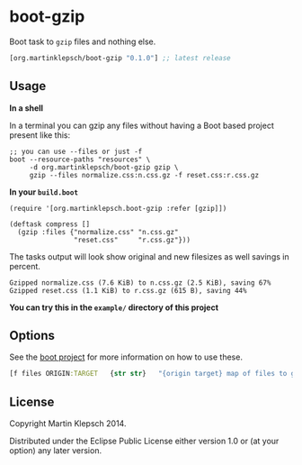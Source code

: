 # boot-gzip

Boot task to `gzip` files and nothing else.

[](dependency)
```clojure
[org.martinklepsch/boot-gzip "0.1.0"] ;; latest release
```
[](/dependency)

## Usage

**In a shell**

In a terminal you can gzip any files without having a Boot based project present like this:

```
;; you can use --files or just -f
boot --resource-paths "resources" \
     -d org.martinklepsch/boot-gzip gzip \
     gzip --files normalize.css:n.css.gz -f reset.css:r.css.gz
```

**In your `build.boot`**

```
(require '[org.martinklepsch.boot-gzip :refer [gzip]])

(deftask compress []
  (gzip :files {"normalize.css" "n.css.gz"
                "reset.css"     "r.css.gz"}))
```

The tasks output will look show original and new filesizes as well savings in percent.
```
Gzipped normalize.css (7.6 KiB) to n.css.gz (2.5 KiB), saving 67%
Gzipped reset.css (1.1 KiB) to r.css.gz (615 B), saving 44%
```
**You can try this in the `example/` directory of this project**

## Options

See the [boot project](https://github.com/boot-clj/boot) for more information
on how to use these.

```clojure
[f files ORIGIN:TARGET   {str str}   "{origin target} map of files to gzip"]
```

## License

Copyright Martin Klepsch 2014.

Distributed under the Eclipse Public License either version 1.0 or (at your option) any later version.
